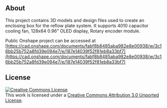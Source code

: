 ## About

This project contains 3D models and design files used to create an enclosing box for the reflow plate system. It supports 4010 capacitor cooling fan, 128x64 0.96" OLED display, Rotary encoder module.

Public Onshape project can be accessed at [https://cad.onshape.com/documents/fabf8b8485aba982e8e00938/w/3c16bb25b752a8fd39e094e7/e/187e14039f52f81eb8a33bf7](https://cad.onshape.com/documents/fabf8b8485aba982e8e00938/w/3c16bb25b752a8fd39e094e7/e/187e14039f52f81eb8a33bf7)

## License

<a rel="license" href="http://creativecommons.org/licenses/by/3.0/"><img alt="Creative Commons License" style="border-width:0" src="https://i.creativecommons.org/l/by/3.0/88x31.png" /></a><br />This work is licensed under a <a rel="license" href="http://creativecommons.org/licenses/by/3.0/">Creative Commons Attribution 3.0 Unported License</a>.
